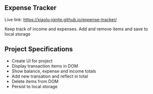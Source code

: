 ## Expense Tracker

Live link:
https://xiaolu-ignite.github.io/expense-tracker/

Keep track of income and expenses. Add and remove items and save to local storage

## Project Specifications

- Create UI for project
- Display transaction items in DOM
- Show balance, expense and income totals
- Add new transation and reflect in total
- Delete items from DOM
- Persist to local storage
